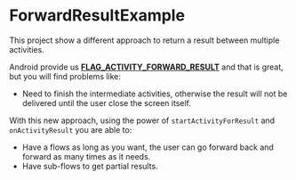# ForwardResultExample
This project show a different approach to return a result between multiple activities. 

Android provide us [**FLAG_ACTIVITY_FORWARD_RESULT**](http://developer.android.com/reference/android/content/Intent.html#FLAG_ACTIVITY_FORWARD_RESULT) and that is great, but you will find problems like:

- Need to finish the intermediate activities, otherwise the result will not be delivered until the user close the screen itself.

With this new approach, using the power of `startActivityForResult` and `onActivityResult` you are able to:

- Have a flows as long as you want, the user can go forward back and forward as many times as it needs.
- Have sub-flows to get partial results.
